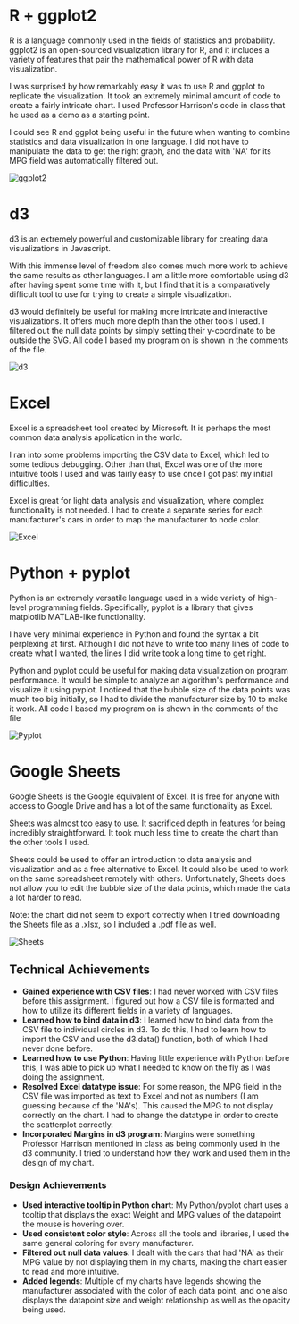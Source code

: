 # R + ggplot2
 
R is a language commonly used in the fields of statistics and probability. ggplot2 is an open-sourced visualization library for R, and it includes a variety of features that pair the mathematical power of R with data visualization.
 
I was surprised by how remarkably easy it was to use R and ggplot to replicate the visualization. It took an extremely minimal amount of code to create a fairly intricate chart. I used Professor Harrison's code in class that he used as a demo as a starting point.
 
I could see R and ggplot being useful in the future when wanting to combine statistics and data visualization in one language. I did not have to manipulate the data to get the right graph, and the data with 'NA' for its MPG field was automatically filtered out.
 
![ggplot2](img/ggplot2.png)
 
# d3
 
d3 is an extremely powerful and customizable library for creating data visualizations in Javascript.
 
With this immense level of freedom also comes much more work to achieve the same results as other languages. I am a little more comfortable using d3 after having spent some time with it, but I find that it is a comparatively difficult tool to use for trying to create a simple visualization.
 
d3 would definitely be useful for making more intricate and interactive visualizations. It offers much more depth than the other tools I used. I filtered out the null data points by simply setting their y-coordinate to be outside the SVG. All code I based my program on is shown in the comments of the file.
 
![d3](img/d3.png)
 
# Excel
 
Excel is a spreadsheet tool created by Microsoft. It is perhaps the most common data analysis application in the world.
 
I ran into some problems importing the CSV data to Excel, which led to some tedious debugging. Other than that, Excel was one of the more intuitive tools I used and was fairly easy to use once I got past my initial difficulties.
 
Excel is great for light data analysis and visualization, where complex functionality is not needed. I had to create a separate series for each manufacturer's cars in order to map the manufacturer to node color.
 
![Excel](img/Excel.png)
 
# Python + pyplot
 
Python is an extremely versatile language used in a wide variety of high-level programming fields. Specifically, pyplot is a library that gives matplotlib MATLAB-like functionality.
 
I have very minimal experience in Python and found the syntax a bit perplexing at first. Although I did not have to write too many lines of code to create what I wanted, the lines I did write took a long time to get right.
 
Python and pyplot could be useful for making data visualization on program performance. It would be simple to analyze an algorithm's performance and visualize it using pyplot. I noticed that the bubble size of the data points was much too big initially, so I had to divide the manufacturer size by 10 to make it work. All code I based my program on is shown in the comments of the file
 
![Pyplot](img/Pyplot.png)
 
# Google Sheets
 
Google Sheets is the Google equivalent of Excel. It is free for anyone with access to Google Drive and has a lot of the same functionality as Excel.
 
Sheets was almost too easy to use. It sacrificed depth in features for being incredibly straightforward. It took much less time to create the chart than the other tools I used.
 
Sheets could be used to offer an introduction to data analysis and visualization and as a free alternative to Excel. It could also be used to work on the same spreadsheet remotely with others. Unfortunately, Sheets does not allow you to edit the bubble size of the data points, which made the data a lot harder to read.
 
Note: the chart did not seem to export correctly when I tried downloading the Sheets file as a .xlsx, so I included a .pdf file as well.
 
![Sheets](img/Sheets.png)
 
## Technical Achievements
- **Gained experience with CSV files**: I had never worked with CSV files before this assignment. I figured out how a CSV file is formatted and how to utilize its different fields in a variety of languages.
- **Learned how to bind data in d3**: I learned how to bind data from the CSV file to individual circles in d3. To do this, I had to learn how to import the CSV and use the d3.data() function, both of which I had never done before.
- **Learned how to use Python**: Having little experience with Python before this, I was able to pick up what I needed to know on the fly as I was doing the assignment.
- **Resolved Excel datatype issue**: For some reason, the MPG field in the CSV file was imported as text to Excel and not as numbers (I am guessing because of the 'NA's). This caused the MPG to not display correctly on the chart. I had to change the datatype in order to create the scatterplot correctly.
- **Incorporated Margins in d3 program**: Margins were something Professor Harrison mentioned in class as being commonly used in the d3 community. I tried to understand how they work and used them in the design of my chart.
 
### Design Achievements
- **Used interactive tooltip in Python chart**: My Python/pyplot chart uses a tooltip that displays the exact Weight and MPG values of the datapoint the mouse is hovering over.
- **Used consistent color style**: Across all the tools and libraries, I used the same general coloring for every manufacturer.
- **Filtered out null data values**: I dealt with the cars that had 'NA' as their MPG value by not displaying them in my charts, making the chart easier to read and more intuitive.
- **Added legends**: Multiple of my charts have legends showing the manufacturer associated with the color of each data point, and one also displays the datapoint size and weight relationship as well as the opacity being used.